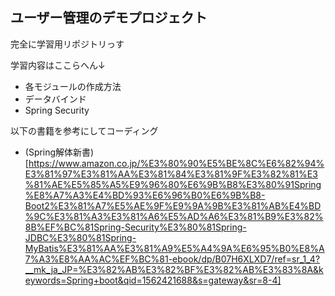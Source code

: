 ## ユーザー管理のデモプロジェクト

完全に学習用リポジトリっす

学習内容はここらへん↓

* 各モジュールの作成方法
* データバインド
* Spring Security

以下の書籍を参考にしてコーディング

* (Spring解体新書)[https://www.amazon.co.jp/%E3%80%90%E5%BE%8C%E6%82%94%E3%81%97%E3%81%AA%E3%81%84%E3%81%9F%E3%82%81%E3%81%AE%E5%85%A5%E9%96%80%E6%9B%B8%E3%80%91Spring%E8%A7%A3%E4%BD%93%E6%96%B0%E6%9B%B8-Boot2%E3%81%A7%E5%AE%9F%E9%9A%9B%E3%81%AB%E4%BD%9C%E3%81%A3%E3%81%A6%E5%AD%A6%E3%81%B9%E3%82%8B%EF%BC%81Spring-Security%E3%80%81Spring-JDBC%E3%80%81Spring-MyBatis%E3%81%AA%E3%81%A9%E5%A4%9A%E6%95%B0%E8%A7%A3%E8%AA%AC%EF%BC%81-ebook/dp/B07H6XLXD7/ref=sr_1_4?__mk_ja_JP=%E3%82%AB%E3%82%BF%E3%82%AB%E3%83%8A&keywords=Spring+boot&qid=1562421688&s=gateway&sr=8-4]
